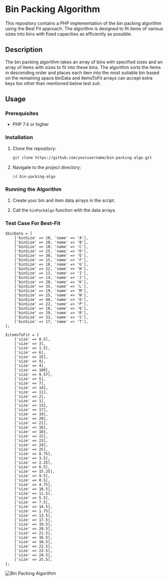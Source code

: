 # Bin Packing Algorithm

This repository contains a PHP implementation of the bin packing algorithm using the Best Fit approach. The algorithm is designed to fit items of various sizes into bins with fixed capacities as efficiently as possible.

## Description

The bin packing algorithm takes an array of bins with specified sizes and an array of items with sizes to fit into these bins. The algorithm sorts the items in descending order and places each item into the most suitable bin based on the remaining space.binData and itemsToFit arrays can accept extra keys too other than mentioned below test suit .

## Usage

### Prerequisites

- PHP 7.4 or higher

### Installation

1. Clone the repository:

    ```bash
    git clone https://github.com/yourusername/bin-packing-algo.git
    ```

2. Navigate to the project directory:

    ```bash
    cd bin-packing-algo
    ```

### Running the Algorithm

1. Create your bin and item data arrays in the script.

2. Call the `binPackAlgo` function with the data arrays.

### Test Case For Best-Fit
```
$binData = [
    ['binSize' => 10, 'name' => 'A'],
    ['binSize' => 20, 'name' => 'B'],
    ['binSize' => 10, 'name' => 'C'],
    ['binSize' => 25, 'name' => 'D'],
    ['binSize' => 30, 'name' => 'E'],
    ['binSize' => 15, 'name' => 'F'],
    ['binSize' => 18, 'name' => 'G'],
    ['binSize' => 22, 'name' => 'H'],
    ['binSize' => 12, 'name' => 'I'],
    ['binSize' => 14, 'name' => 'J'],
    ['binSize' => 28, 'name' => 'K'],
    ['binSize' => 35, 'name' => 'L'],
    ['binSize' => 19, 'name' => 'M'],
    ['binSize' => 25, 'name' => 'N'],
    ['binSize' => 40, 'name' => 'O'],
    ['binSize' => 22, 'name' => 'P'],
    ['binSize' => 18, 'name' => 'Q'],
    ['binSize' => 29, 'name' => 'R'],
    ['binSize' => 33, 'name' => 'S'],
    ['binSize' => 17, 'name' => 'T'],
];

$itemsToFit = [
    ['size' => 8.5],
    ['size' => 3],
    ['size' => 1.5],
    ['size' => 6],
    ['size' => 15],
    ['size' => 9],
    ['size' => 4],
    ['size' => 100],
    ['size' => 9.57],
    ['size' => 5],
    ['size' => 7],
    ['size' => 14],
    ['size' => 11],
    ['size' => 2],
    ['size' => 1],
    ['size' => 13],
    ['size' => 17],
    ['size' => 19],
    ['size' => 20],
    ['size' => 21],
    ['size' => 16],
    ['size' => 18],
    ['size' => 22],
    ['size' => 23],
    ['size' => 24],
    ['size' => 25],
    ['size' => 8.75],
    ['size' => 3.5],
    ['size' => 2.25],
    ['size' => 6.5],
    ['size' => 15.25],
    ['size' => 9.5],
    ['size' => 0.5],
    ['size' => 4.75],
    ['size' => 10.5],
    ['size' => 11.5],
    ['size' => 5.5],
    ['size' => 7.5],
    ['size' => 14.5],
    ['size' => 1.75],
    ['size' => 13.5],
    ['size' => 17.5],
    ['size' => 19.5],
    ['size' => 20.5],
    ['size' => 21.5],
    ['size' => 16.5],
    ['size' => 18.5],
    ['size' => 22.5],
    ['size' => 23.5],
    ['size' => 24.5],
    ['size' => 25.5],
];

```

![Bin Packing Algorithm](https://personal.morris.umn.edu/~mcquarrb/teachingarchive/M1001/Resources/figBinNF.jpg)

